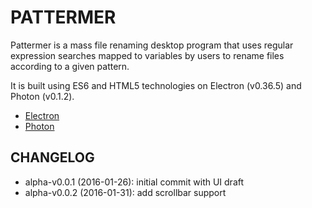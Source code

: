# PATTERMER

Pattermer is a mass file renaming desktop program that uses regular expression
searches mapped to variables by users to rename files according to a given
pattern.

It is built using ES6 and HTML5 technologies on Electron (v0.36.5) and Photon (v0.1.2).

* [Electron](http://electron.atom.io/)
* [Photon](http://photonkit.com/)

## CHANGELOG ##

* alpha-v0.0.1 (2016-01-26): initial commit with UI draft
* alpha-v0.0.2 (2016-01-31): add scrollbar support
